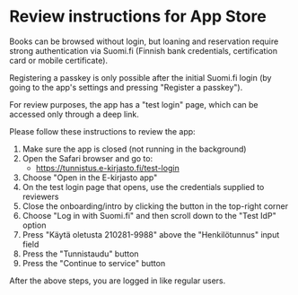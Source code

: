 # Review instructions for App Store

Books can be browsed without login, but loaning and reservation require strong
authentication via Suomi.fi (Finnish bank credentials, certification card or
mobile certificate).

Registering a passkey is only possible after the initial Suomi.fi login (by
going to the app's settings and pressing "Register a passkey").

For review purposes, the app has a "test login" page,
which can be accessed only through a deep link.

Please follow these instructions to review the app:    
1. Make sure the app is closed (not running in the background)
2. Open the Safari browser and go to:
    - https://tunnistus.e-kirjasto.fi/test-login
3. Choose "Open in the E-kirjasto app"
4. On the test login page that opens, use the credentials supplied to reviewers
5. Close the onboarding/intro by clicking the button in the top-right corner
6. Choose "Log in with Suomi.fi" and then scroll down to the "Test IdP" option
7. Press "Käytä oletusta 210281-9988" above the "Henkilötunnus" input field
8. Press the "Tunnistaudu" button
9. Press the "Continue to service" button

After the above steps, you are logged in like regular users.
